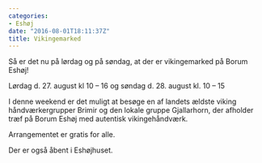 ```yaml
---
categories:
- Eshøj
date: "2016-08-01T18:11:37Z"
title: Vikingemarked
---
```


Så er det nu på lørdag og på søndag, at der er vikingemarked på Borum Eshøj!

Lørdag d. 27. august kl 10 – 16 og søndag d. 28. august kl. 10 – 15

I denne weekend er det muligt at besøge en af landets ældste viking håndværkergrupper Brimir og den lokale gruppe Gjallarhorn, der afholder træf på Borum Eshøj med autentisk vikingehåndværk.

Arrangementet er gratis for alle.

Der er også åbent i Eshøjhuset.